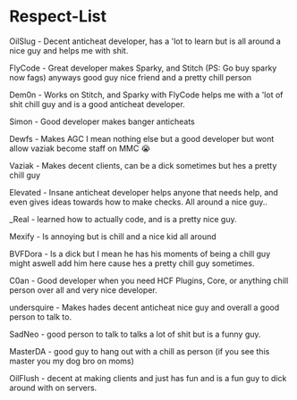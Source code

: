 # Respect-List

OilSlug - Decent anticheat developer, has a 'lot to learn but is all around a nice guy and helps me with shit.

FlyCode - Great developer makes Sparky, and Stitch (PS: Go buy sparky now fags) anyways good guy nice friend and a pretty chill person

Dem0n - Works on Stitch, and Sparky with FlyCode helps me with a 'lot of shit chill guy and is a good anticheat developer.

Simon - Good developer makes banger anticheats 

Dewfs - Makes AGC I mean nothing else but a good developer but wont allow vaziak become staff on MMC :sob:

Vaziak - Makes decent clients, can be a dick sometimes but hes a pretty chill guy

Elevated - Insane anticheat developer helps anyone that needs help, and even gives ideas towards how to make checks. All around a nice guy..

_Real - learned how to actually code, and is a pretty nice guy.

Mexify - Is annoying but is chill and a nice kid all around

BVFDora - Is a dick but I mean he has his moments of being a chill guy might aswell add him here cause hes a pretty chill guy sometimes.

C0an - Good developer when you need HCF Plugins, Core, or anything chill person over all and very nice developer.

undersquire - Makes hades decent anticheat nice guy and overall a good person to talk to.

SadNeo - good person to talk to talks a lot of shit but is a funny guy.

MasterDA - good guy to hang out with a chill as person (if you see this master you my dog bro on moms)

OilFlush - decent at making clients and just has fun and is a fun guy to dick around with on servers.
